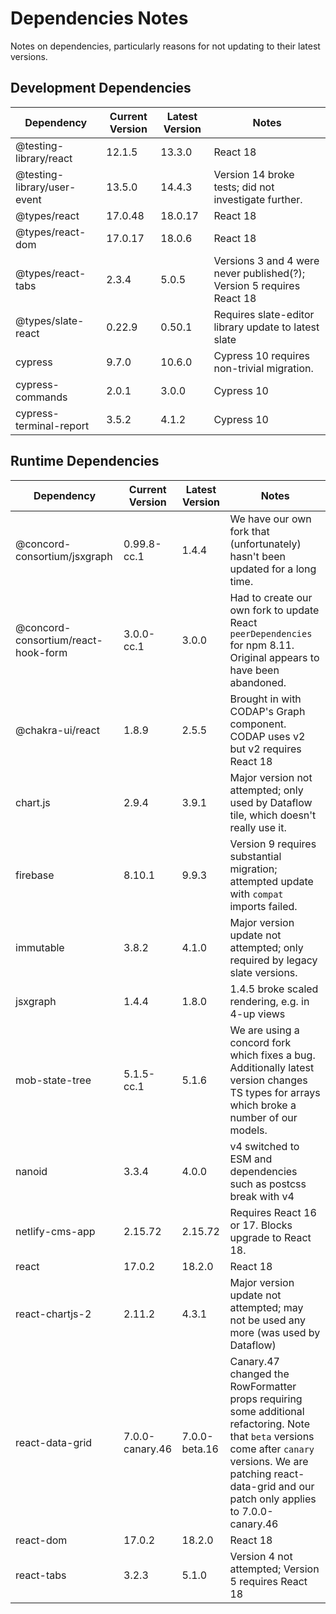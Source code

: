 # Dependencies Notes

Notes on dependencies, particularly reasons for not updating to their latest versions.

## Development Dependencies

|Dependency                  |Current Version|Latest Version|Notes                                                                        |
|----------------------------|---------------|--------------|-----------------------------------------------------------------------------|
|@testing-library/react      |12.1.5         |13.3.0        |React 18                                                                     |
|@testing-library/user-event |13.5.0         |14.4.3        |Version 14 broke tests; did not investigate further.                         |
|@types/react                |17.0.48        |18.0.17       |React 18                                                                     |
|@types/react-dom            |17.0.17        |18.0.6        |React 18                                                                     |
|@types/react-tabs           |2.3.4          |5.0.5         |Versions 3 and 4 were never published(?); Version 5 requires React 18        |
|@types/slate-react          |0.22.9         |0.50.1        |Requires slate-editor library update to latest slate                         |
|cypress                     |9.7.0          |10.6.0        |Cypress 10 requires non-trivial migration.                                   |
|cypress-commands            |2.0.1          |3.0.0         |Cypress 10                                                                   |
|cypress-terminal-report     |3.5.2          |4.1.2         |Cypress 10                                                                   |

## Runtime Dependencies

|Dependency          |Current Version|Latest Version|Notes                                                                                |
|--------------------|---------------|--------------|-------------------------------------------------------------------------------------|
|@concord-consortium/jsxgraph|0.99.8-cc.1|1.4.4     |We have our own fork that (unfortunately) hasn't been updated for a long time.       |
|@concord-consortium/react-hook-form|3.0.0-cc.1|3.0.0|Had to create our own fork to update React `peerDependencies` for npm 8.11. Original appears to have been abandoned.|
|@chakra-ui/react    |1.8.9          |2.5.5         |Brought in with CODAP's Graph component. CODAP uses v2 but v2 requires React 18      |
|chart.js            |2.9.4          |3.9.1         |Major version not attempted; only used by Dataflow tile, which doesn't really use it.|
|firebase            |8.10.1         |9.9.3         |Version 9 requires substantial migration; attempted update with `compat` imports failed.|
|immutable           |3.8.2          |4.1.0         |Major version update not attempted; only required by legacy slate versions.          |
|jsxgraph            |1.4.4          |1.8.0         |1.4.5 broke scaled rendering, e.g. in 4-up views                                     |
|mob-state-tree      |5.1.5-cc.1     |5.1.6         |We are using a concord fork which fixes a bug. Additionally latest version changes TS types for arrays which broke a number of our models.|
|nanoid              |3.3.4          |4.0.0         |v4 switched to ESM and dependencies such as postcss break with v4                    |
|netlify-cms-app     |2.15.72        |2.15.72       |Requires React 16 or 17. Blocks upgrade to React 18.                                 |
|react               |17.0.2         |18.2.0        |React 18                                                                             |
|react-chartjs-2     |2.11.2         |4.3.1         |Major version update not attempted; may not be used any more (was used by Dataflow)  |
|react-data-grid     |7.0.0-canary.46|7.0.0-beta.16 |Canary.47 changed the RowFormatter props requiring some additional refactoring. Note that `beta` versions come after `canary` versions. We are patching react-data-grid and our patch only applies to 7.0.0-canary.46|
|react-dom           |17.0.2         |18.2.0        |React 18                                                                             |
|react-tabs          |3.2.3          |5.1.0         |Version 4 not attempted; Version 5 requires React 18                                 |
